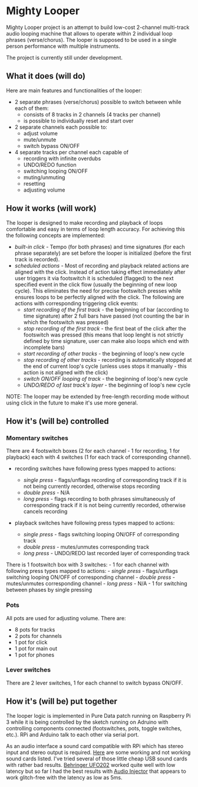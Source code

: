 # Mighty Looper

Mighty Looper project is an attempt to build low-cost 2-channel multi-track audio looping machine that allows to operate
within 2 individual loop phrases (verse/chorus). The looper is supposed to be used in a single person performance with
multiple instruments. 

The project is currently still under development.

## What it does (will do) 

Here are main features and functionalities of the looper:

- 2 separate phrases (verse/chorus) possible to switch between while each of them:
	- consists of 8 tracks in 2 channels (4 tracks per channel)
	- is possible to individually reset and start over
- 2 separate channels each possible to: 
	- adjust volume
	- mute/unmute
	- switch bypass ON/OFF
- 4 separate tracks per channel each capable of
	- recording with infinite overdubs
	- UNDO/REDO function
	- switching looping ON/OFF
	- muting/unmuting
	- resetting
	- adjusting volume

## How it works (will work)

The looper is designed to make recording and playback of loops comfortable and easy in terms of loop length accuracy. For achieving
this the following concepts are implemented:

- _built-in click_ - Tempo (for both phrases) and time signatures (for each phrase separately) are
set before the looper is initialized (before the first track is recorded).
- _scheduled actions_ -  Most of recording and playback related actions are aligned with the click. Instead of action taking
effect immediately after user triggers it via footswitch it is scheduled (flagged) to the next specified event in the click flow
(usually the beginning of new loop cycle). This eliminates the need for precise footswitch presses while ensures loops
to be perfectly aligned with the click. The following are actions with corresponding triggering click events:
	- _start recording of the first track_ - the beginning of bar (according to time signature) after 2 full bars have passed (not counting the bar
	in which the footswitch was pressed) 
	- _stop recording of the first track_ - the first beat of the click after the footswitch was pressed (this means that
	loop lenght is not strictly defined by time signature, user can make also loops which end with incomplete bars)
	- _start recording of other tracks_ - the beginning of loop's new cycle 
	- _stop recording of other tracks_ - recording is automatically stopped at the end of current loop's cycle
	(unless uses stops it manually - this action is not aligned with the click)
	- _switch ON/OFF looping of track_ - the beginning of loop's new cycle
	- _UNDO/REDO of last track's layer_ - the beginning of loop's new cycle

NOTE: The looper may be extended by free-length recording mode without using click in the future to make it's use more
general.

## How it's (will be) controlled

### Momentary switches

There are 4 footswitch boxes (2 for each channel - 1 for recording, 1 for playback) each with 4 switches (1 for each
track of corresponding channel).

- recording switches have following press types mapped to actions:
	- _single press_ - flags/unflags recording of corresponding track if it is not being currently recorded, otherwise
	stops recording
	- _double press_ - N/A
	- _long press_ - flags recording to both phrases simultaneously of corresponding track if it is not being currently
	recorded, otherwise cancels recording

- playback switches have following press types mapped to actions:
	- _single press_ - flags switching looping ON/OFF of corresponding track
	- _double press_ - mutes/unmutes corresponding track
	- _long press_ - UNDO/REDO last recorded layer of corresponding track

There is 1 footswitch box with 3 switches:
	- 1 for each channel with following press types mapped to actions:
		- _single press_ - flags/unflags switching looping ON/OFF of corresponding channel
		- _double press_ - mutes/unmutes corresponding channel
		- _long press_ - N/A
	- 1 for switching between phases by single pressing

### Pots

All pots are used for adjusting volume. There are:

- 8 pots for tracks
- 2 pots for channels
- 1 pot for click
- 1 pot for main out
- 1 pot for phones 

### Lever switches

There are 2 lever switches, 1 for each channel to switch bypass ON/OFF.

## How it's (will be) put together

The looper logic is implemented in Pure Data patch running on Raspberry Pi 3 while it is being controlled by the sketch
running on Adruino with controlling components connected (footswitches, pots, toggle switches, etc.). RPi and
Arduino talk to each other via serial port.

As an audio interface a sound card compatible with RPi which has stereo input and stereo output is required.
[Here](https://puredata.info/docs/raspberry-pi) are some working and not working sound cards listed. I've tried several of
those little cheap USB sound cards with rather bad results. [Behringer
UFO202](http://www.musictri.be/Categories/Behringer/Computer-Audio/Audio-Interfaces/UFO202/p/P0A12) worked quite
well with low latency but so far I had the best results with [Audio Injector](http://www.audioinjector.net/#!/rpi-hat)
that appears to work glitch-free with the latency as low as 5ms. 


   

